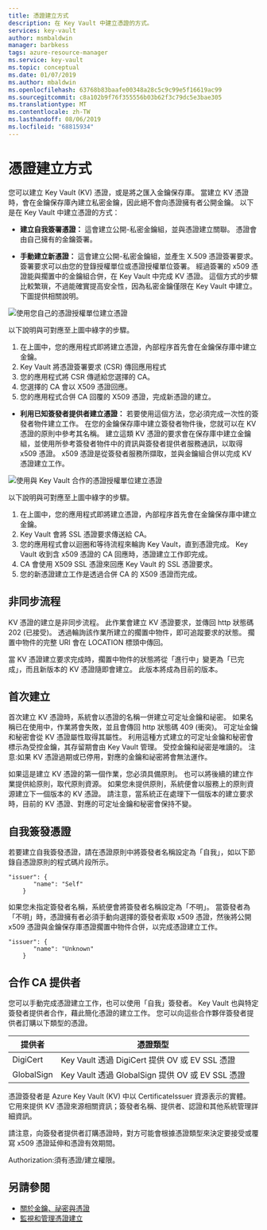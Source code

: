 ```yaml
---
title: 憑證建立方式
description: 在 Key Vault 中建立憑證的方式。
services: key-vault
author: msmbaldwin
manager: barbkess
tags: azure-resource-manager
ms.service: key-vault
ms.topic: conceptual
ms.date: 01/07/2019
ms.author: mbaldwin
ms.openlocfilehash: 63768b83baafe00348a28c5c9c99e5f16619ac99
ms.sourcegitcommit: c8a102b9f76f355556b03b62f3c79dc5e3bae305
ms.translationtype: MT
ms.contentlocale: zh-TW
ms.lasthandoff: 08/06/2019
ms.locfileid: "68815934"
---
```

# <a name="certificate-creation-methods"></a>憑證建立方式

 您可以建立 Key Vault (KV) 憑證，或是將之匯入金鑰保存庫。 當建立 KV 憑證時，會在金鑰保存庫內建立私密金鑰，因此絕不會向憑證擁有者公開金鑰。 以下是在 Key Vault 中建立憑證的方式：  

-   **建立自我簽署憑證：** 這會建立公開-私密金鑰組，並與憑證建立關聯。 憑證會由自己擁有的金鑰簽署。  

-    **手動建立新憑證：** 這會建立公開-私密金鑰組，並產生 X.509 憑證簽署要求。 簽署要求可以由您的登錄授權單位或憑證授權單位簽署。 經過簽署的 x509 憑證能與擱置中的金鑰組合併，在 Key Vault 中完成 KV 憑證。 這個方式的步驟比較繁瑣，不過能確實提高安全性，因為私密金鑰僅限在 Key Vault 中建立。 下圖提供相關說明。  

![使用您自己的憑證授權單位建立憑證](media/certificate-authority-1.png)  

以下說明與可對應至上圖中綠字的步驟。

1. 在上圖中，您的應用程式即將建立憑證，內部程序首先會在金鑰保存庫中建立金鑰。
2. Key Vault 將憑證簽署要求 (CSR) 傳回應用程式
3. 您的應用程式將 CSR 傳遞給您選擇的 CA。
4. 您選擇的 CA 會以 X509 憑證回應。
5. 您的應用程式合併 CA 回覆的 X509 憑證，完成新憑證的建立。

-   **利用已知簽發者提供者建立憑證：** 若要使用這個方法，您必須完成一次性的簽發者物件建立工作。 在您的金鑰保存庫中建立簽發者物件後，您就可以在 KV 憑證的原則中參考其名稱。 建立這類 KV 憑證的要求會在保存庫中建立金鑰組，並使用所參考簽發者物件中的資訊與簽發者提供者服務通訊，以取得 x509 憑證。 x509 憑證是從簽發者服務所擷取，並與金鑰組合併以完成 KV 憑證建立工作。  

![使用與 Key Vault 合作的憑證授權單位建立憑證](media/certificate-authority-2.png)  

以下說明與可對應至上圖中綠字的步驟。

1. 在上圖中，您的應用程式即將建立憑證，內部程序首先會在金鑰保存庫中建立金鑰。
2. Key Vault 會將 SSL 憑證要求傳送給 CA。
3. 您的應用程式會以迴圈和等待流程來輪詢 Key Vault，直到憑證完成。 Key Vault 收到含 x509 憑證的 CA 回應時，憑證建立工作即完成。
4. CA 會使用 X509 SSL 憑證來回應 Key Vault 的 SSL 憑證要求。
5. 您的新憑證建立工作是透過合併 CA 的 X509 憑證而完成。

## <a name="asynchronous-process"></a>非同步流程
KV 憑證的建立是非同步流程。 此作業會建立 KV 憑證要求，並傳回 http 狀態碼 202 (已接受)。 透過輪詢該作業所建立的擱置中物件，即可追蹤要求的狀態。 擱置中物件的完整 URI 會在 LOCATION 標頭中傳回。  

當 KV 憑證建立要求完成時，擱置中物件的狀態將從「進行中」變更為「已完成」，而且新版本的 KV 憑證隨即會建立。 此版本將成為目前的版本。  

## <a name="first-creation"></a>首次建立
 首次建立 KV 憑證時，系統會以憑證的名稱一併建立可定址金鑰和祕密。 如果名稱已在使用中，作業將會失敗，並且會傳回 http 狀態碼 409 (衝突)。
可定址金鑰和秘密會從 KV 憑證屬性取得其屬性。 利用這種方式建立的可定址金鑰和秘密會標示為受控金鑰，其存留期會由 Key Vault 管理。 受控金鑰和祕密是唯讀的。 注意:如果 KV 憑證過期或已停用，對應的金鑰和祕密將會無法運作。  

 如果這是建立 KV 憑證的第一個作業，您必須具備原則。  也可以將後續的建立作業提供給原則，取代原則資源。 如果您未提供原則，系統便會以服務上的原則資源建立下一個版本的 KV 憑證。 請注意，當系統正在處理下一個版本的建立要求時，目前的 KV 憑證、對應的可定址金鑰和秘密會保持不變。  

## <a name="self-issued-certificate"></a>自我簽發憑證
 若要建立自我簽發憑證，請在憑證原則中將簽發者名稱設定為「自我」，如以下節錄自憑證原則的程式碼片段所示。  

```  
"issuer": {  
       "name": "Self"  
    }  

```  

 如果您未指定簽發者名稱，系統便會將簽發者名稱設定為「不明」。 當簽發者為「不明」時，憑證擁有者必須手動向選擇的簽發者索取 x509 憑證，然後將公開 x509 憑證與金鑰保存庫憑證擱置中物件合併，以完成憑證建立工作。

```  
"issuer": {  
       "name": "Unknown"  
    }  

```  

## <a name="partnered-ca-providers"></a>合作 CA 提供者
您可以手動完成憑證建立工作，也可以使用「自我」簽發者。 Key Vault 也與特定簽發者提供者合作，藉此簡化憑證的建立工作。 您可以向這些合作夥伴簽發者提供者訂購以下類型的憑證。  

|提供者|憑證類型|  
|--------------|----------------------|  
|DigiCert|Key Vault 透過 DigiCert 提供 OV 或 EV SSL 憑證|
|GlobalSign|Key Vault 透過 GlobalSign 提供 OV 或 EV SSL 憑證|

 憑證簽發者是 Azure Key Vault (KV) 中以 CertificateIssuer 資源表示的實體。 它用來提供 KV 憑證來源相關資訊；簽發者名稱、提供者、認證和其他系統管理詳細資訊。

請注意，向簽發者提供者訂購憑證時，對方可能會根據憑證類型來決定要接受或覆寫 x509 憑證延伸和憑證有效期間。  

 Authorization:須有憑證/建立權限。

## <a name="see-also"></a>另請參閱
 - [關於金鑰、祕密與憑證](about-keys-secrets-and-certificates.md)
 - [監視和管理憑證建立](create-certificate-scenarios.md)
